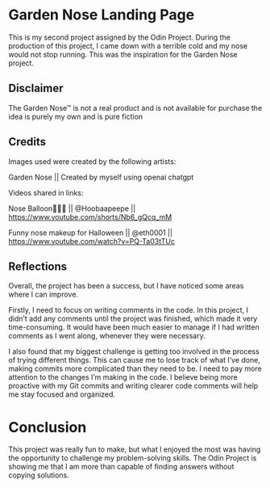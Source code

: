 # Garden Nose Landing Page
This is my second project assigned by the Odin Project. During the production of this project, I came down with a terrible cold and my nose would not stop running. This was the inspiration for the Garden Nose project.

## Disclaimer

The Garden Nose™ is not a real product and is not available for purchase the idea is purely my own and is pure fiction


## Credits

Images used were created by the following artists:

Garden Nose || Created by myself using openai chatgpt

Videos shared in links:

Nose Balloon👃🎈😍 || @Hoobaapeepe || https://www.youtube.com/shorts/Nb6_gQcq_mM

Funny nose makeup for Halloween || @eth0001 || https://www.youtube.com/watch?v=PQ-Ta03tTUc

## Reflections

Overall, the project has been a success, but I have noticed some areas where I can improve.

Firstly, I need to focus on writing comments in the code. In this project, I didn’t add any comments until the project was finished, which made it very time-consuming. It would have been much easier to manage if I had
written comments as I went along, whenever they were necessary.

I also found that my biggest challenge is getting too involved in the process of trying different things. This can cause me to lose track of what I’ve done, making commits more complicated than they need to be. I need to
pay more attention to the changes I’m making in the code. I believe being more proactive with my Git commits and writing clearer code comments will help me stay focused and organized.

# Conclusion 

This project was really fun to make, but what I enjoyed the most was having the opportunity to challenge my problem-solving skills. The Odin Project is showing me that I am more than capable of finding answers without copying solutions.
